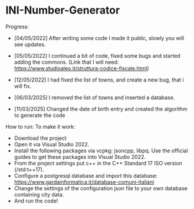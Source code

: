 # INI-Number-Generator
Progress:

- [04/05/2022] After writing some code I made it public, slowly you will see updates.

- [05/05/2022] I continued a bit of code, fixed some bugs and started adding the commons. (Link that I will need: https://www.studioaleo.it/struttura-codice-fiscale.html)

- [12/05/2022] I had fixed the list of towns, and create a new bug, that i will fix.

- [06/03/2025] I removed the list of towns and inserted a database.

- [11/03/2025] Changed the date of birth entry and created the algorithm to generate the code

How to run: 
To make it work:
- Download the project
- Open it via Visual Studio 2022.
- Install the following packages via vcpkg: jsoncpp, libpq. Use the official guides to get these packages into Visual Studio 2022.
- From the project settings put c++ in the C++ Standard 17 ISO version (/std:t++17).
- Configure a postgresql database and import this database: https://www.gardainformatica.it/database-comuni-italiani
- Change the settings of the configuration json file to your own database containing city data.
- And run the code!
